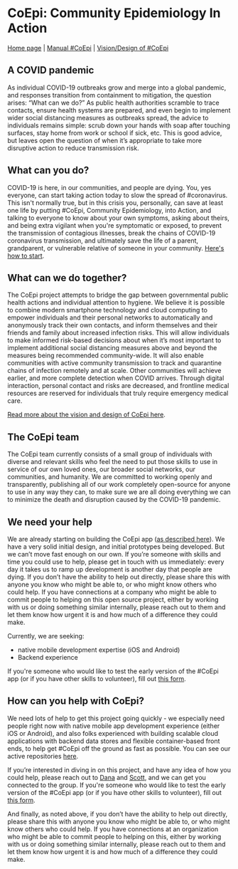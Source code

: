 # CoEpi: Community Epidemiology In Action

[Home page](https://co-epi.github.io/website/) | [Manual #CoEpi](manual.md) | [Vision/Design of #CoEpi](vision.md)

## A COVID pandemic
As individual COVID-19 outbreaks grow and merge into a global pandemic, and responses transition from containment to mitigation, the question arises: “What can we do?” As public health authorities scramble to trace contacts, ensure health systems are prepared, and even begin to implement wider social distancing measures as outbreaks spread, the advice to individuals remains simple: scrub down your hands with soap after touching surfaces, stay home from work or school if sick, etc. This is good advice, but leaves open the question of when it’s appropriate to take more disruptive action to reduce transmission risk.

## What can you do?
COVID-19 is here, in our communities, and people are dying. You, yes everyone, can start taking action today to slow the spread of #coronavirus. This isn't normally true, but in this crisis you, personally, can save at least one life by putting #CoEpi, Community Epidemiology, into Action, and talking to everyone to know about your own symptoms, asking about theirs, and being extra vigilant when you're symptomatic or exposed, to prevent the transmission of contagious illnesses, break the chains of COVID-19 coronavirus transmission, and ultimately save the life of a parent, grandparent, or vulnerable relative of someone in your community. [Here's how to start](manual.md).

## What can we do together?
The CoEpi project attempts to bridge the gap between governmental public health actions and individual attention to hygiene. We believe it is possible to combine modern smartphone technology and cloud computing to empower individuals and their personal networks to automatically and anonymously track their own contacts, and inform themselves and their friends and family about increased infection risks. This will allow individuals to make informed risk-based decisions about when it’s most important to implement additional social distancing measures above and beyond the measures being recommended community-wide. It will also enable communities with active community transmission to track and quarantine chains of infection remotely and at scale.  Other communities will achieve earlier, and more complete detection when COVID arrives.  Through digital interaction, personal contact and risks are decreased, and frontline medical resources are reserved for individuals that truly require emergency medical care. 

[Read more about the vision and design of CoEpi here](vision.md).

## The CoEpi team
The CoEpi team currently consists of a small group of individuals with diverse and relevant skills who feel the need to put those skills to use in service of our own loved ones, our broader social networks, our communities, and humanity. We are committed to working openly and transparently, publishing all of our work completely open-source for anyone to use in any way they can, to make sure we are all doing everything we can to minimize the death and disruption caused by the COVID-19 pandemic.

## We need your help
We are already starting on building the CoEpi app ([as described here](vision.md)). We have a very solid initial design, and initial prototypes being developed. But we can’t move fast enough on our own. If you’re someone with skills and time you could use to help, please get in touch with us immediately: every day it takes us to ramp up development is another day that people are dying. If you don’t have the ability to help out directly, please share this with anyone you know who might be able to, or who might know others who could help. If you have connections at a company who might be able to commit people to helping on this open source project, either by working with us or doing something similar internally, please reach out to them and let them know how urgent it is and how much of a difference they could make.

Currently, we are seeking:
* native mobile development expertise (iOS and Android)
* Backend experience 

If you're someone who would like to test the early version of the #CoEpi app (or if you have other skills to volunteer), fill out [this form](https://forms.gle/MLeKz9nerPvX8fwC8).

## How can you help with CoEpi?
We need lots of help to get this project going quickly - we especially need people right now with native mobile app development experience (either iOS or Android), and also folks experienced with building scalable cloud applications with backend data stores and flexible container-based front ends, to help get #CoEpi off the ground as fast as possible. You can see our active repositories [here](https://github.com/Co-Epi).

If you’re interested in diving in on this project, and have any idea of how you could help, please reach out to [Dana](https://twitter.com/danamlewis) and [Scott](https://twitter.com/scottleibrand), and we can get you connected to the group. 
If you're someone who would like to test the early version of the #CoEpi app (or if you have other skills to volunteer), fill out [this form](https://forms.gle/MLeKz9nerPvX8fwC8).

And finally, as noted above, if you don’t have the ability to help out directly, please share this with anyone you know who might be able to, or who might know others who could help. If you have connections at an organization who might be able to commit people to helping on this, either by working with us or doing something similar internally, please reach out to them and let them know how urgent it is and how much of a difference they could make.

